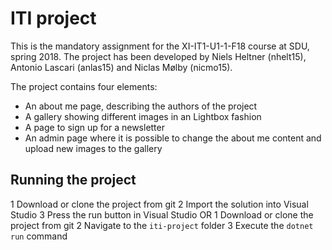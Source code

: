 # ITI project
This is the mandatory assignment for the XI-IT1-U1-1-F18 course at SDU, spring 2018.
The project has been developed by Niels Heltner (nhelt15), Antonio Lascari (anlas15) and Niclas Mølby (nicmo15).

The project contains four elements:
  - An about me page, describing the authors of the project
  - A gallery showing different images in an Lightbox fashion
  - A page to sign up for a newsletter
  - An admin page where it is possible to change the about me content and upload new images to the gallery

## Running the project
1 Download or clone the project from git
2 Import the solution into Visual Studio
3 Press the run button in Visual Studio
OR
1 Download or clone the project from git
2 Navigate to the `iti-project` folder
3 Execute the `dotnet run` command

